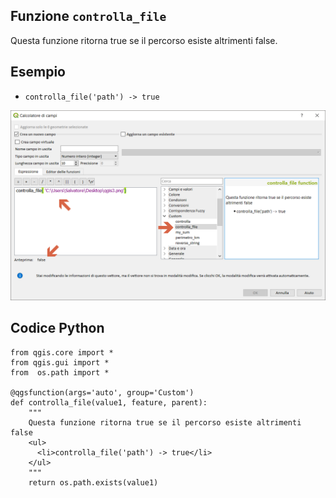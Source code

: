 ## Funzione `controlla_file`

Questa funzione ritorna true se il percorso esiste altrimenti false.

## Esempio

* `controlla_file('path') -> true `

<img src="/img/custom/controlla_file1.png">

## Codice Python

```
from qgis.core import *
from qgis.gui import *
from  os.path import *

@qgsfunction(args='auto', group='Custom')
def controlla_file(value1, feature, parent):
	""" 
	Questa funzione ritorna true se il percorso esiste altrimenti false
	<ul>
      <li>controlla_file('path') -> true</li>
    </ul>
	"""
	return os.path.exists(value1)
```